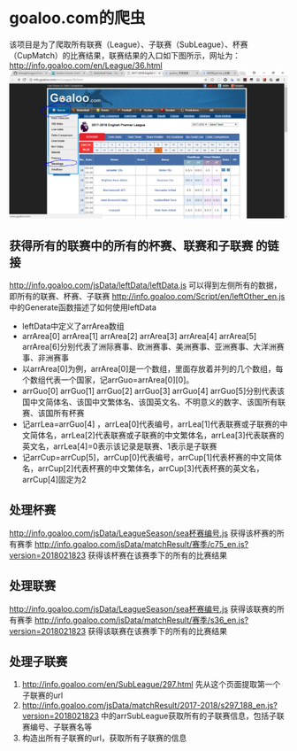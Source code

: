 # goaloo.com的爬虫
该项目是为了爬取所有联赛（League）、子联赛（SubLeague）、杯赛（CupMatch）的比赛结果，联赛结果的入口如下图所示，网址为： http://info.goaloo.com/en/League/36.html 
![1](imgs/1.PNG)

## 获得所有的联赛中的所有的杯赛、联赛和子联赛 的链接
http://info.goaloo.com/jsData/leftData/leftData.js 可以得到左侧所有的数据，即所有的联赛、杯赛、子联赛
http://info.goaloo.com/Script/en/leftOther_en.js 中的Generate函数描述了如何使用leftData
* leftData中定义了arrArea数组
* arrArea[0] arrArea[1] arrArea[2] arrArea[3] arrArea[4] arrArea[5] arrArea[6]分别代表了洲际赛事、欧洲赛事、美洲赛事、亚洲赛事、大洋洲赛事、非洲赛事
* 以arrArea[0]为例，arrArea[0]是一个数组，里面存放着并列的几个数组，每个数组代表一个国家，记arrGuo=arrArea\[0\]\[0]。
* arrGuo[0] arrGuo[1] arrGuo[2] arrGuo[3] arrGuo[4] arrGuo[5]分别代表该国中文简体名、该国中文繁体名、该国英文名、不明意义的数字、该国所有联赛、该国所有杯赛
* 记arrLea=arrGuo[4] ，arrLea[0]代表编号，arrLea[1]代表联赛或子联赛的中文简体名，arrLea[2]代表联赛或子联赛的中文繁体名，arrLea[3]代表联赛的英文名，arrLea[4]=0表示该记录是联赛、1表示是子联赛
* 记arrCup=arrCup[5]，arrCup[0]代表编号，arrCup[1]代表杯赛的中文简体名，arrCup[2]代表杯赛的中文繁体名，arrCup[3]代表杯赛的英文名，arrCup[4]固定为2

## 处理杯赛

http://info.goaloo.com/jsData/LeagueSeason/sea杯赛编号.js 获得该杯赛的所有赛季
http://info.goaloo.com/jsData/matchResult/赛季/c75_en.js?version=2018021823 获得该杯赛在该赛季下的所有的比赛结果

## 处理联赛
http://info.goaloo.com/jsData/LeagueSeason/sea杯赛编号.js 获得该联赛的所有赛季
http://info.goaloo.com/jsData/matchResult/赛季/s36_en.js?version=2018021823 获得该联赛在该赛季下的所有的比赛结果

## 处理子联赛
1. http://info.goaloo.com/en/SubLeague/297.html 先从这个页面提取第一个子联赛的url
2. http://info.goaloo.com/jsData/matchResult/2017-2018/s297_188_en.js?version=2018021823 中的arrSubLeague获取所有的子联赛信息，包括子联赛编号、子联赛名等
3. 构造出所有子联赛的url，获取所有子联赛的信息